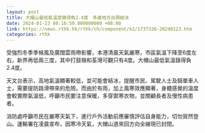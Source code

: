 ```yaml
---
layout: post
title: 大帽山最低氣溫度錄得負2.4度　多處地方出現結冰
date: 2024-01-23 08:16:50.000000000 +08:00
link: https://news.rthk.hk/rthk/ch/component/k2/1737326-20240123.htm
categories: rthk
---
```


受強烈冬季季候風及廣闊雲雨帶影響，本港清晨天氣嚴寒，市區氣溫下降至6度左右，新界再低兩三度，其中打鼓嶺和荃灣可觀只有4度。大帽山最低氣溫錄得負2.4度。

天文台表示，高地氣溫顯著較低，並可能會結冰，提醒市民、駕駛人士及騎單車人士，需要提防路滑帶來的危險。而由於有雨，加上風寒效應顯著，身體感覺的溫度會較實際氣溫低，呼籲市民要注意保暖，多穿禦寒衣物，並關顧長者及慢性病患者。

消防處呼籲市民在嚴寒天氣下，進行戶外活動前應審慎評估自身能力，切勿貿然登山。運輸署在凌晨宣布，因寒冷天氣，大帽山道來回方向全線現已封閉。
